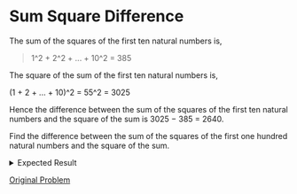 # Sum Square Difference

The sum of the squares of the first ten natural numbers is,

> 1^2 + 2^2 + ... + 10^2 = 385

The square of the sum of the first ten natural numbers is,

(1 + 2 + ... + 10)^2 = 55^2 = 3025

Hence the difference between the sum of the squares of the first ten natural numbers and the square of the sum is 3025 − 385 = 2640.

Find the difference between the sum of the squares of the first one hundred natural numbers and the square of the sum.

<details> 
<summary>Expected Result</summary>
```
25164150
```
</details>

[Original Problem](https://projecteuler.net/problem=6)

